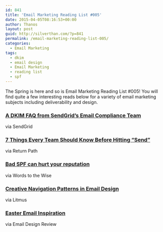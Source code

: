 ```yaml
---
id: 841
title: 'Email Marketing Reading List #005'
date: 2015-04-05T08:16:53+00:00
author: Thanos
layout: post
guid: http://silverthan.com/?p=841
permalink: /email-marketing-reading-list-005/
categories:
  - Email Marketing
tags:
  - dkim
  - email design
  - Email Marketing
  - reading list
  - spf
---
```

The Spring is here and so is Email Marketing Reading List #005! You will find quite a few interesting reads below for a variety of email marketing subjects including deliverability and design.

### [A DKIM FAQ from SendGrid’s Email Compliance Team](https://sendgrid.com/blog/a-dkim-faq/ "dkim faq")

via SendGrid

### [7 Things Every Team Should Know Before Hitting &#8220;Send&#8221;](http://blog.returnpath.com/blog/tonya-mitchell/7-things-every-team-should-know-before-hitting-send "things to check before sending")

via Return Path

### [Bad SPF can hurt your reputation](https://wordtothewise.com/2015/03/bad-spf-can-hurt-your-reputation/ "bad spf can hurt your reputation")

via Words to the Wise

### [Creative Navigation Patterns in Email Design](https://litmus.com/blog/creative-navigation-patterns-in-email-design "creative navigation in email")

via Litmus

### [Easter Email Inspiration](http://www.emaildesignreview.com/email-design-inspiration/easter-email-inspiration-2547/ "Easter email inspiration")

via Email Design Review
